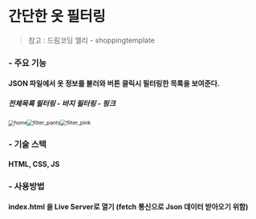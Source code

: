 # 간단한 옷 필터링

> 참고 : 드림코딩 엘리 - shoppingtemplate



### - 주요 기능

####  JSON 파일에서 옷 정보를 불러와 버튼 클릭시 필터링한 목록을 보여준다.

#####                                전체목록                                                         필터링 - 바지                                                 필터링 - 핑크

<img src="C:\Users\jubro\Desktop\Toy_Projects\JavaScript\SHOPPING-FILTER\img\home.png" alt="home" style="zoom: 70%;" /><img src="C:\Users\jubro\Desktop\Toy_Projects\JavaScript\SHOPPING-FILTER\img\filter_pants.png" alt="filter_pants" style="zoom: 74%;" /><img src="C:\Users\jubro\Desktop\Toy_Projects\JavaScript\SHOPPING-FILTER\img\filter_pink.png" alt="filter_pink" style="zoom: 75%;" />



### - 기술 스택

#### HTML, CSS, JS



### - 사용방법

#### index.html 을 Live Server로 열기 (fetch 통신으로 Json 데이터 받아오기 위함)